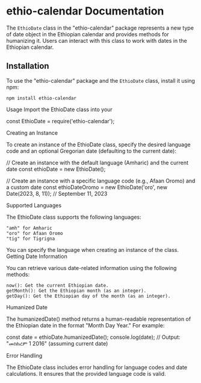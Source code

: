# ethio-calendar Documentation

The `EthioDate` class in the "ethio-calendar" package represents a new type of date object in the Ethiopian calendar and provides methods for humanizing it. Users can interact with this class to work with dates in the Ethiopian calendar.

## Installation

To use the "ethio-calendar" package and the `EthioDate` class, install it using npm:

```shell
npm install ethio-calendar
```

Usage
Import the EthioDate class into your

const EthioDate = require('ethio-calendar');

Creating an Instance

To create an instance of the EthioDate class, specify the desired language code and an optional Gregorian date (defaulting to the current date):

// Create an instance with the default language (Amharic) and the current date
const ethioDate = new EthioDate();

// Create an instance with a specific language code (e.g., Afaan Oromo) and a custom date
const ethioDateOromo = new EthioDate('oro', new Date(2023, 8, 11)); // September 11, 2023

Supported Languages

The EthioDate class supports the following languages:

    "amh" for Amharic
    "oro" for Afaan Oromo
    "tig" for Tigrigna

You can specify the language when creating an instance of the class.
Getting Date Information

You can retrieve various date-related information using the following methods:

    now(): Get the current Ethiopian date.
    getMonth(): Get the Ethiopian month (as an integer).
    getDay(): Get the Ethiopian day of the month (as an integer).

Humanized Date

The humanizedDate() method returns a human-readable representation of the Ethiopian date in the format "Month Day Year." For example:

const date = ethioDate.humanizedDate();
console.log(date); // Output: "መስከረም 1 2016" (assuming current date)

Error Handling

The EthioDate class includes error handling for language codes and date calculations. It ensures that the provided language code is valid.
